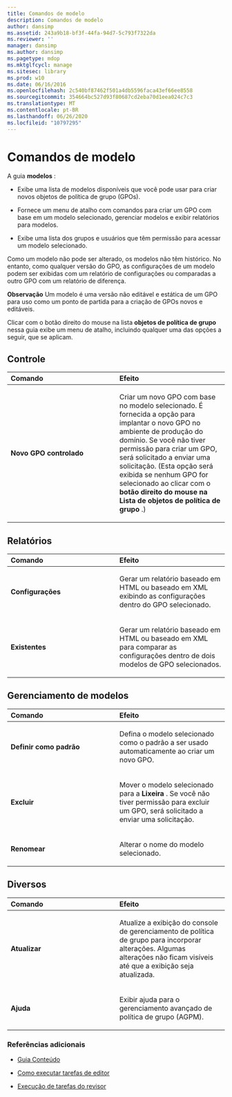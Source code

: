 ```yaml
---
title: Comandos de modelo
description: Comandos de modelo
author: dansimp
ms.assetid: 243a9b18-bf3f-44fa-94d7-5c793f7322da
ms.reviewer: ''
manager: dansimp
ms.author: dansimp
ms.pagetype: mdop
ms.mktglfcycl: manage
ms.sitesec: library
ms.prod: w10
ms.date: 06/16/2016
ms.openlocfilehash: 2c540bf87462f501a4db5596faca43ef66ee8558
ms.sourcegitcommit: 354664bc527d93f80687cd2eba70d1eea024c7c3
ms.translationtype: MT
ms.contentlocale: pt-BR
ms.lasthandoff: 06/26/2020
ms.locfileid: "10797295"
---
```

# Comandos de modelo


A guia **modelos** :

-   Exibe uma lista de modelos disponíveis que você pode usar para criar novos objetos de política de grupo (GPOs).

-   Fornece um menu de atalho com comandos para criar um GPO com base em um modelo selecionado, gerenciar modelos e exibir relatórios para modelos.

-   Exibe uma lista dos grupos e usuários que têm permissão para acessar um modelo selecionado.

Como um modelo não pode ser alterado, os modelos não têm histórico. No entanto, como qualquer versão do GPO, as configurações de um modelo podem ser exibidas com um relatório de configurações ou comparadas a outro GPO com um relatório de diferença.

**Observação**  Um modelo é uma versão não editável e estática de um GPO para uso como um ponto de partida para a criação de GPOs novos e editáveis.

 

Clicar com o botão direito do mouse na lista **objetos de política de grupo** nessa guia exibe um menu de atalho, incluindo qualquer uma das opções a seguir, que se aplicam.

## Controle


<table>
<colgroup>
<col width="50%" />
<col width="50%" />
</colgroup>
<thead>
<tr class="header">
<th align="left">Comando</th>
<th align="left">Efeito</th>
</tr>
</thead>
<tbody>
<tr class="odd">
<td align="left"><p><strong>Novo GPO controlado</strong></p></td>
<td align="left"><p>Criar um novo GPO com base no modelo selecionado. É fornecida a opção para implantar o novo GPO no ambiente de produção do domínio. Se você não tiver permissão para criar um GPO, será solicitado a enviar uma solicitação. (Esta opção será exibida se nenhum GPO for selecionado ao clicar com o <strong> botão direito do mouse na Lista de objetos de política de grupo </strong> .)</p></td>
</tr>
</tbody>
</table>

 

## Relatórios


<table>
<colgroup>
<col width="50%" />
<col width="50%" />
</colgroup>
<thead>
<tr class="header">
<th align="left">Comando</th>
<th align="left">Efeito</th>
</tr>
</thead>
<tbody>
<tr class="odd">
<td align="left"><p><strong>Configurações</strong></p></td>
<td align="left"><p>Gerar um relatório baseado em HTML ou baseado em XML exibindo as configurações dentro do GPO selecionado.</p></td>
</tr>
<tr class="even">
<td align="left"><p><strong>Existentes</strong></p></td>
<td align="left"><p>Gerar um relatório baseado em HTML ou baseado em XML para comparar as configurações dentro de dois modelos de GPO selecionados.</p></td>
</tr>
</tbody>
</table>

 

## Gerenciamento de modelos


<table>
<colgroup>
<col width="50%" />
<col width="50%" />
</colgroup>
<thead>
<tr class="header">
<th align="left">Comando</th>
<th align="left">Efeito</th>
</tr>
</thead>
<tbody>
<tr class="odd">
<td align="left"><p><strong>Definir como padrão</strong></p></td>
<td align="left"><p>Defina o modelo selecionado como o padrão a ser usado automaticamente ao criar um novo GPO.</p></td>
</tr>
<tr class="even">
<td align="left"><p><strong>Excluir</strong></p></td>
<td align="left"><p>Mover o modelo selecionado para a <strong> Lixeira </strong> . Se você não tiver permissão para excluir um GPO, será solicitado a enviar uma solicitação.</p></td>
</tr>
<tr class="odd">
<td align="left"><p><strong>Renomear</strong></p></td>
<td align="left"><p>Alterar o nome do modelo selecionado.</p></td>
</tr>
</tbody>
</table>

 

## Diversos


<table>
<colgroup>
<col width="50%" />
<col width="50%" />
</colgroup>
<thead>
<tr class="header">
<th align="left">Comando</th>
<th align="left">Efeito</th>
</tr>
</thead>
<tbody>
<tr class="odd">
<td align="left"><p><strong>Atualizar</strong></p></td>
<td align="left"><p>Atualize a exibição do console de gerenciamento de política de grupo para incorporar alterações. Algumas alterações não ficam visíveis até que a exibição seja atualizada.</p></td>
</tr>
<tr class="even">
<td align="left"><p><strong>Ajuda</strong></p></td>
<td align="left"><p>Exibir ajuda para o gerenciamento avançado de política de grupo (AGPM).</p></td>
</tr>
</tbody>
</table>

 

### Referências adicionais

-   [Guia Conteúdo](contents-tab-agpm40.md)

-   [Como executar tarefas de editor](performing-editor-tasks-agpm40.md)

-   [Execução de tarefas do revisor](performing-reviewer-tasks-agpm40.md)

 

 





